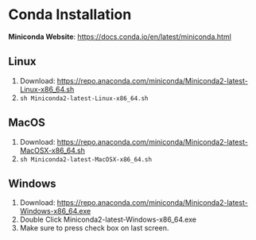 # Conda Installation

**Miniconda Website**: https://docs.conda.io/en/latest/miniconda.html

## Linux

1. Download: https://repo.anaconda.com/miniconda/Miniconda2-latest-Linux-x86_64.sh
2. `sh Miniconda2-latest-Linux-x86_64.sh`

## MacOS

1. Download: https://repo.anaconda.com/miniconda/Miniconda2-latest-MacOSX-x86_64.sh
2. `sh Miniconda2-latest-MacOSX-x86_64.sh`

## Windows

1. Download: https://repo.anaconda.com/miniconda/Miniconda2-latest-Windows-x86_64.exe
2. Double Click Miniconda2-latest-Windows-x86_64.exe
3. Make sure to press check box on last screen.

